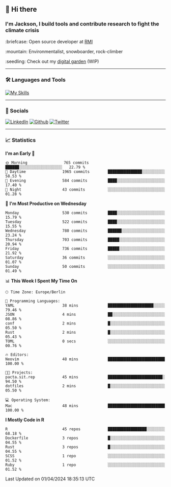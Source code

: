## :wave: Hi there
### I'm Jackson, I build tools and contribute research to fight the climate crisis
<p> :briefcase: Open source developer at <a href="https://rmi.org/" alt="RMI">RMI</a></p>
<p> :mountain: Environmentalist, snowboarder, rock-climber</p>
<p> :seedling: Check out my <a href="https://jdhoffa.github.io/" alt="digital garden">digital garden</a> (WIP) </p>

---

### :hammer_and_wrench: Languages and Tools

[![My Skills](https://skillicons.dev/icons?i=r,python,rust,js,html,css,postgresql,neovim,azure,docker,git&perline=6&theme=dark)](https://skillicons.dev)

---

### :iphone: Socials

[![LinkedIn](https://skillicons.dev/icons?i=linkedin&theme=dark)](https://www.linkedin.com/in/jackson-hoffart/) 
[![Github](https://skillicons.dev/icons?i=github&theme=dark)](https://github.com/jdhoffa) 
[![Twitter](https://skillicons.dev/icons?i=twitter&theme=dark)](https://twitter.com/jdhoffart) 

---

### :chart_with_upwards_trend: Statistics

 
<!--START_SECTION:waka-->
**I'm an Early 🐤** 

```text
🌞 Morning                765 commits         ██████░░░░░░░░░░░░░░░░░░░   22.79 % 
🌆 Daytime                1965 commits        ███████████████░░░░░░░░░░   58.53 % 
🌃 Evening                584 commits         ████░░░░░░░░░░░░░░░░░░░░░   17.40 % 
🌙 Night                  43 commits          ░░░░░░░░░░░░░░░░░░░░░░░░░   01.28 % 
```
📅 **I'm Most Productive on Wednesday** 

```text
Monday                   530 commits         ████░░░░░░░░░░░░░░░░░░░░░   15.79 % 
Tuesday                  522 commits         ████░░░░░░░░░░░░░░░░░░░░░   15.55 % 
Wednesday                780 commits         ██████░░░░░░░░░░░░░░░░░░░   23.24 % 
Thursday                 703 commits         █████░░░░░░░░░░░░░░░░░░░░   20.94 % 
Friday                   736 commits         █████░░░░░░░░░░░░░░░░░░░░   21.92 % 
Saturday                 36 commits          ░░░░░░░░░░░░░░░░░░░░░░░░░   01.07 % 
Sunday                   50 commits          ░░░░░░░░░░░░░░░░░░░░░░░░░   01.49 % 
```


📊 **This Week I Spent My Time On** 

```text
🕑︎ Time Zone: Europe/Berlin

💬 Programming Languages: 
YAML                     38 mins             ████████████████████░░░░░   79.46 % 
JSON                     4 mins              ██░░░░░░░░░░░░░░░░░░░░░░░   08.86 % 
conf                     2 mins              █░░░░░░░░░░░░░░░░░░░░░░░░   05.50 % 
Rust                     2 mins              █░░░░░░░░░░░░░░░░░░░░░░░░   05.43 % 
TOML                     0 secs              ░░░░░░░░░░░░░░░░░░░░░░░░░   00.76 % 

🔥 Editors: 
Neovim                   48 mins             █████████████████████████   100.00 % 

🐱‍💻 Projects: 
pacta.sit.rep            45 mins             ████████████████████████░   94.50 % 
dotfiles                 2 mins              █░░░░░░░░░░░░░░░░░░░░░░░░   05.50 % 

💻 Operating System: 
Mac                      48 mins             █████████████████████████   100.00 % 
```

**I Mostly Code in R** 

```text
R                        45 repos            █████████████████░░░░░░░░   68.18 % 
Dockerfile               3 repos             █░░░░░░░░░░░░░░░░░░░░░░░░   04.55 % 
Rust                     3 repos             █░░░░░░░░░░░░░░░░░░░░░░░░   04.55 % 
SCSS                     1 repo              ░░░░░░░░░░░░░░░░░░░░░░░░░   01.52 % 
Ruby                     1 repo              ░░░░░░░░░░░░░░░░░░░░░░░░░   01.52 % 
```




 Last Updated on 01/04/2024 18:35:13 UTC
<!--END_SECTION:waka-->
